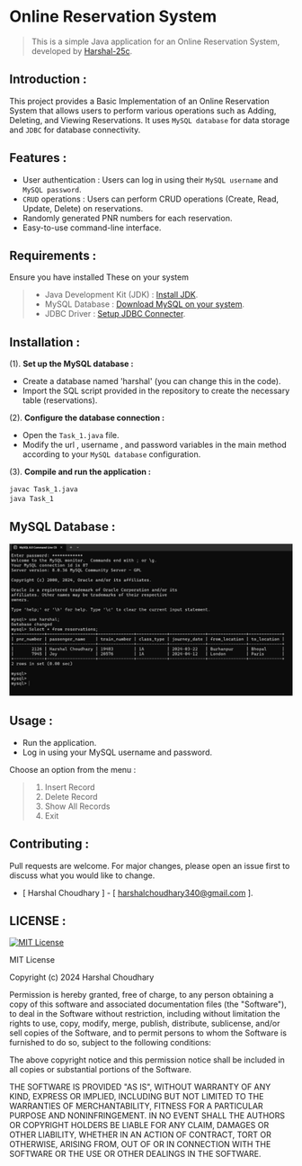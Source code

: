 # Online Reservation System

> This is a simple Java application for an Online Reservation System, developed by [Harshal-25c](https://github.com/Harshal-25c).

## Introduction :

This project provides a Basic Implementation of an Online Reservation System that allows users to perform various operations such as Adding, Deleting, and Viewing Reservations. It uses `MySQL database` for data storage and `JDBC` for database connectivity.

## Features :

- User authentication : Users can log in using their `MySQL username` and `MySQL password`.
- `CRUD` operations : Users can perform CRUD operations (Create, Read, Update, Delete) on reservations.
- Randomly generated PNR numbers for each reservation.
- Easy-to-use command-line interface.

## Requirements :
Ensure you have installed These on your system

> - Java Development Kit (JDK) : [Install JDK](https://www.oracle.com/in/java/technologies/downloads/).
> - MySQL Database : [Download MySQL on your system](https://www.mysql.com/downloads/).
> - JDBC Driver : [Setup JDBC Connecter](https://dev.mysql.com/downloads/connector/j/).

## Installation :


(1). **Set up the MySQL database :**

- Create a database named 'harshal' (you can change this in the code).
- Import the SQL script provided in the repository to create the necessary table (reservations).


(2). **Configure the database connection :**

- Open the `Task_1.java` file.
- Modify the url , username , and password variables in the main method according to your `MySQL database` configuration.

(3). **Compile and run the application :**

   ```bash
   javac Task_1.java
   java Task_1
   ```

## MySQL Database :
![Harsh1](https://github.com/Harshal-25C/Online_Reservation_System_H_C_/blob/main/images/SQL_database.png)

## Usage :

- Run the application.
- Log in using your MySQL username and password.

Choose an option from the menu :

>  1. Insert Record
>  2. Delete Record
>  3. Show All Records
>  4. Exit

## Contributing :
Pull requests are welcome. For major changes, please open an issue first to discuss what you would like to change.
- [ Harshal Choudhary ] - [ harshalchoudhary340@gmail.com ].

## LICENSE :
[![MIT License](https://img.shields.io/badge/License-MIT-yellow.svg)](https://opensource.org/licenses/MIT)

MIT License

Copyright (c) 2024 Harshal Choudhary

Permission is hereby granted, free of charge, to any person obtaining a copy
of this software and associated documentation files (the "Software"), to deal
in the Software without restriction, including without limitation the rights
to use, copy, modify, merge, publish, distribute, sublicense, and/or sell
copies of the Software, and to permit persons to whom the Software is
furnished to do so, subject to the following conditions:

The above copyright notice and this permission notice shall be included in all
copies or substantial portions of the Software.

THE SOFTWARE IS PROVIDED "AS IS", WITHOUT WARRANTY OF ANY KIND, EXPRESS OR
IMPLIED, INCLUDING BUT NOT LIMITED TO THE WARRANTIES OF MERCHANTABILITY,
FITNESS FOR A PARTICULAR PURPOSE AND NONINFRINGEMENT. IN NO EVENT SHALL THE
AUTHORS OR COPYRIGHT HOLDERS BE LIABLE FOR ANY CLAIM, DAMAGES OR OTHER
LIABILITY, WHETHER IN AN ACTION OF CONTRACT, TORT OR OTHERWISE, ARISING FROM,
OUT OF OR IN CONNECTION WITH THE SOFTWARE OR THE USE OR OTHER DEALINGS IN THE
SOFTWARE.
   
